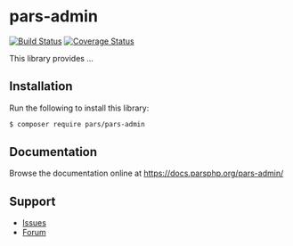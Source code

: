 # pars-admin

[![Build Status](https://travis-ci.com/pars/pars-admin.svg?branch=master)](https://travis-ci.com/pars/pars-admin)
[![Coverage Status](https://coveralls.io/repos/github/pars/pars-admin/badge.svg?branch=master)](https://coveralls.io/github/pars/pars-admin?branch=master)

This library provides …

## Installation

Run the following to install this library:

```bash
$ composer require pars/pars-admin
```

## Documentation

Browse the documentation online at https://docs.parsphp.org/pars-admin/

## Support

* [Issues](https://github.com/pars/pars-admin/issues/)
* [Forum](https://discourse.parsphp.org/)
